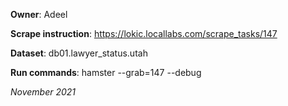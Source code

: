 **Owner**: Adeel
 
**Scrape instruction**: https://lokic.locallabs.com/scrape_tasks/147

**Dataset**: db01.lawyer_status.utah

**Run commands**: hamster --grab=147  --debug

_November 2021_
